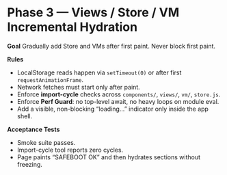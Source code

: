 # Phase 3 — Views / Store / VM Incremental Hydration

**Goal**
Gradually add Store and VMs after first paint. Never block first paint.

**Rules**
- LocalStorage reads happen via `setTimeout(0)` or after first `requestAnimationFrame`.
- Network fetches must start only after paint.
- Enforce **import-cycle** checks across `components/`, `views/`, `vm/`, `store.js`.
- Enforce **Perf Guard**: no top-level await, no heavy loops on module eval.
- Add a visible, non-blocking “loading…” indicator only inside the app shell.

**Acceptance Tests**
- Smoke suite passes.
- Import-cycle tool reports zero cycles.
- Page paints “SAFEBOOT OK” and then hydrates sections without freezing.
